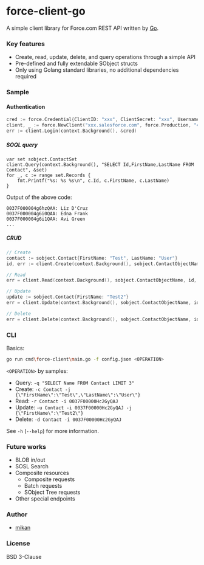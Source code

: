 force-client-go
===============

A simple client library for Force.com REST API written by [Go](https://golang.org/).

### Key features

- Create, read, update, delete, and query operations through a simple API
- Pre-defined and fully extendable SObject structs
- Only using Golang standard libraries, no additional dependencies required 

### Sample

#### Authentication

```go
cred := force.Credential{ClientID: "xxx", ClientSecret: "xxx", Username: "xxx", Password: "xxx", APIToken: "xxx"}
client, _ := force.NewClient("xxx.salesforce.com", force.Production, "41.0", nil)
err := client.Login(context.Background(), &cred)
```

##### SOQL query

```
var set sobject.ContactSet
client.Query(context.Background(), "SELECT Id,FirstName,LastName FROM Contact", &set)
for _, c := range set.Records {
    fmt.Printf("%s: %s %s\n", c.Id, c.FirstName, c.LastName)
}
```

Output of the above code:

```
0037F000004g6hzQAA: Liz D'Cruz
0037F000004g6i0QAA: Edna Frank
0037F000004g6i1QAA: Avi Green
...
```

##### CRUD

```go
// Create
contact := sobject.Contact{FirstName: "Test", LastName: "User"}
id, err := client.Create(context.Background(), sobject.ContactObjectName, &contact)

// Read
err = client.Read(context.Background(), sobject.ContactObjectName, id, &readResult)

// Update
update := sobject.Contact{FirstName: "Test2"}
err = client.Update(context.Background(), sobject.ContactObjectName, id, &update)

// Delete
err = client.Delete(context.Background(), sobject.ContactObjectName, id)
```

### CLI

Basics:

```bash
go run cmd\force-client\main.go -f config.json <OPERATION>
```

`<OPERATION>` by samples:

- Query: `-q "SELECT Name FROM Contact LIMIT 3"`
- Create: `-c Contact -j {\"FirstName\":\"Test\",\"LastName\":\"User\"}`
- Read: `-r Contact -i 0037F00000Hc2GyQAJ`
- Update: `-u Contact -i 0037F00000Hc2GyQAJ -j {\"FirstName\":\"Test2\"}`
- Delete: `-d Contact -i 0037F00000Hc2GyQAJ`

See `-h` (`--help`) for more information.

### Future works

- BLOB in/out
- SOSL Search
- Composite resources
  - Composite requests
  - Batch requests
  - SObject Tree requests
- Other special endpoints

### Author

- [mikan](https://github.com/mikan)

### License

BSD 3-Clause
